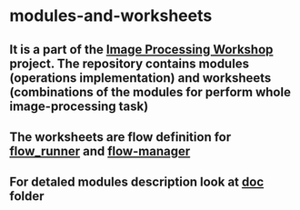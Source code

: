# modules-and-worksheets

## It is a part of the [Image Processing Workshop](https://github.com/ekarpovs/image-processing-workshop) project. The repository contains modules (operations implementation) and worksheets (combinations of the modules for perform whole image-processing task)

## The worksheets are flow definition for [flow_runner](https://github.com/ekarpovs/flow_runner) and [flow-manager](https://github.com/ekarpovs/flow-manager)

## For detaled modules description look at [doc](./doc/README_MODULES.md) folder
